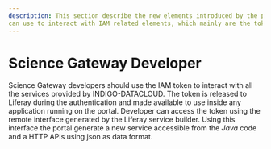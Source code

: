 ```yaml
---
description: This section describe the new elements introduced by the plugins which a developer
can use to interact with IAM related elements, which mainly are the tokens.
---
```


# Science Gateway Developer

Science Gateway developers should use the IAM token to interact with all the services provided by
INDIGO-DATACLOUD. The token is released to Liferay during the authentication and made available to
use inside any application running on the portal. Developer can access the token using the remote interface
generated by the Liferay service builder. Using this interface the portal generate a new service accessible
from the *Java* code and a HTTP APIs using json as data format.


